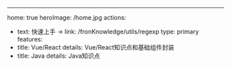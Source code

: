 ---
home: true
heroImage: /home.jpg
actions:
  - text: 快速上手 →
    link: /fronKnowledge/utils/regexp
    type: primary
features:
  - title: Vue/React
    details: Vue/React知识点和基础组件封装
  - title: Java
    details: Java知识点
